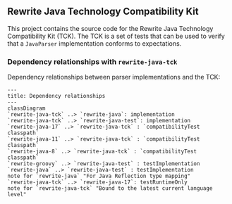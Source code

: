## Rewrite Java Technology Compatibility Kit

This project contains the source code for the Rewrite Java Technology Compatibility Kit (TCK). The TCK is a set of tests that can be used to verify that a `JavaParser` implementation conforms to expectations.

### Dependency relationships with `rewrite-java-tck`

Dependency relationships between parser implementations and the TCK:

```mermaid
---
title: Dependency relationships
---
classDiagram
`rewrite-java-tck` ..> `rewrite-java`: implementation
`rewrite-java-tck` ..> `rewrite-java-test`: implementation
`rewrite-java-17` ..> `rewrite-java-tck` : `compatibilityTest classpath`
`rewrite-java-11` ..> `rewrite-java-tck` : `compatibilityTest classpath`
`rewrite-java-8` ..> `rewrite-java-tck` : `compatibilityTest classpath`
`rewrite-groovy` ..> `rewrite-java-test` : testImplementation
`rewrite-java` ..> `rewrite-java-test` : testImplementation
note for `rewrite-java` "For Java Reflection type mapping"
`rewrite-java-tck` ..> `rewrite-java-17`: testRuntimeOnly
note for `rewrite-java-tck` "Bound to the latest current language level"
```
